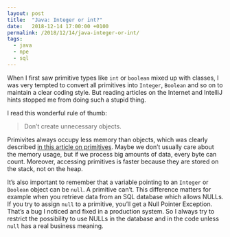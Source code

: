 ```yaml
---
layout: post
title:  "Java: Integer or int?"
date:   2018-12-14 17:00:00 +0100
permalink: /2018/12/14/java-integer-or-int/
tags:
  - java
  - npe
  - sql
---
```


When I first saw primitive types like `int` or `boolean` mixed up with classes, I was very tempted to convert all primitives into `Integer`, `Boolean` and so on to maintain a clear coding style. But reading articles on the Internet and IntelliJ hints stopped me from doing such a stupid thing.

I read this wonderful rule of thumb:

> Don’t create unnecessary objects.

Primivites always occupy less memory than objects, which was clearly described [in this article on primitives](https://www.baeldung.com/java-primitives-vs-objects). Maybe we don’t usually care about the memory usage, but if we process big amounts of data, every byte can count. Moreover, accessing primitives is faster because they are stored on the stack, not on the heap.

It’s also important to remember that a variable pointing to an `Integer` or `Boolean` object can be `null`. A primitive can’t. This difference matters for example when you retrieve data from an SQL database which allows NULLs. If you try to assign `null` to a primitive, you’ll get a Null Pointer Exception. That’s a bug I noticed and fixed in a production system. So I always try to restrict the possibility to use NULLs in the database and in the code unless `null` has a real business meaning.
